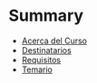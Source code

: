 # Summary

* [Acerca del Curso](README.md)
* [Destinatarios](Destinatarios.md)
* [Requisitos](Pre-requisitos.md)
* [Temario](Temario.md)


